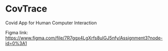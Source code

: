 # CovTrace
Covid App for Human Computer Interaction

Figma link: https://www.figma.com/file/7R7ggx4LgXrfs8ulGJ5nfy/Assignment3?node-id=0%3A1

